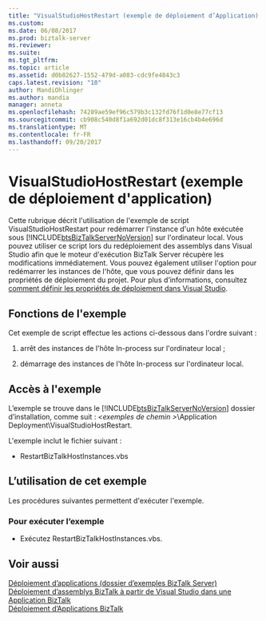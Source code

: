 ```yaml
---
title: "VisualStudioHostRestart (exemple de déploiement d’Application) | Documents Microsoft"
ms.custom: 
ms.date: 06/08/2017
ms.prod: biztalk-server
ms.reviewer: 
ms.suite: 
ms.tgt_pltfrm: 
ms.topic: article
ms.assetid: d0b82627-1552-479d-a083-cdc9fe4843c3
caps.latest.revision: "10"
author: MandiOhlinger
ms.author: mandia
manager: anneta
ms.openlocfilehash: 74289ae59ef96c579b3c132fd76f1d0e8e77cf13
ms.sourcegitcommit: cb908c540d8f1a692d01dc8f313e16cb4b4e696d
ms.translationtype: MT
ms.contentlocale: fr-FR
ms.lasthandoff: 09/20/2017
---
```

# <a name="visualstudiohostrestart-application-deployment-sample"></a>VisualStudioHostRestart (exemple de déploiement d'application)
Cette rubrique décrit l'utilisation de l'exemple de script VisualStudioHostRestart pour redémarrer l'instance d'un hôte exécutée sous [!INCLUDE[btsBizTalkServerNoVersion](../includes/btsbiztalkservernoversion-md.md)] sur l'ordinateur local. Vous pouvez utiliser ce script lors du redéploiement des assemblys dans Visual Studio afin que le moteur d'exécution BizTalk Server récupère les modifications immédiatement. Vous pouvez également utiliser l'option pour redémarrer les instances de l'hôte, que vous pouvez définir dans les propriétés de déploiement du projet. Pour plus d’informations, consultez [comment définir les propriétés de déploiement dans Visual Studio](../core/how-to-set-deployment-properties-in-visual-studio.md).  
  
## <a name="what-this-sample-does"></a>Fonctions de l'exemple  
 Cet exemple de script effectue les actions ci-dessous dans l'ordre suivant :  
  
1.  arrêt des instances de l'hôte In-process sur l'ordinateur local ;  
  
2.  démarrage des instances de l'hôte In-process sur l'ordinateur local.  
  
## <a name="where-to-find-this-sample"></a>Accès à l'exemple  
 L’exemple se trouve dans le [!INCLUDE[btsBizTalkServerNoVersion](../includes/btsbiztalkservernoversion-md.md)] dossier d’installation, comme suit :  *\<exemples de chemin >*\Application Deployment\VisualStudioHostRestart.  
  
 L'exemple inclut le fichier suivant :  
  
-   RestartBizTalkHostInstances.vbs  
  
## <a name="how-to-use-this-sample"></a>L’utilisation de cet exemple  
 Les procédures suivantes permettent d'exécuter l'exemple.  
  
### <a name="to-run-the-sample"></a>Pour exécuter l’exemple  
  
-   Exécutez RestartBizTalkHostInstances.vbs.  
  
## <a name="see-also"></a>Voir aussi  
 [Déploiement d’applications (dossier d’exemples BizTalk Server)](../core/application-deployment-biztalk-server-samples-folder.md)   
 [Déploiement d’assemblys BizTalk à partir de Visual Studio dans une Application BizTalk](../core/deploying-biztalk-assemblies-from-visual-studio-into-a-biztalk-application.md)   
 [Déploiement d’Applications BizTalk](../core/deploying-biztalk-applications.md)